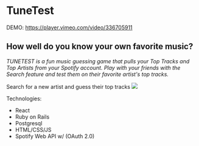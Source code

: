 #  TuneTest

DEMO: https://player.vimeo.com/video/336705911

## How well do you know your own favorite music?

*TUNETEST is a fun music guessing game that pulls your Top Tracks and Top Artists from your Spotify account. Play with your friends with the Search feature and test them on their favorite artist's top tracks.*

Search for a new artist and guess their top tracks
![](https://media.giphy.com/media/1ZxGKxanqWZXreofSI/giphy.webp)


Technologies:
- React 
- Ruby on Rails
- Postgresql
- HTML/CSS/JS
- Spotify Web API w/ (OAuth 2.0)

